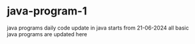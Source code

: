 # java-program-1
java programs
daily code update in java starts from 21-06-2024
all basic java programs are updated here
